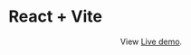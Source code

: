 # React + Vite

<p align="center">
  View <a href="https://shankar-vinayaka-portfolio.netlify.app/">Live demo</a>.
 </p>
